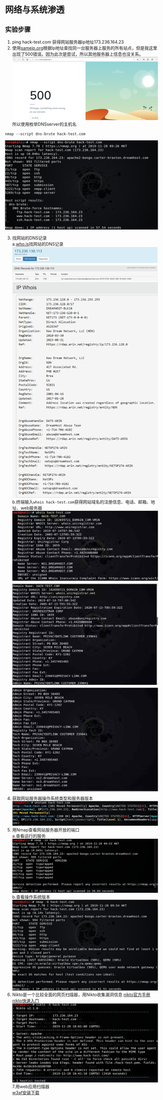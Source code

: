 # 网络与系统渗透

## 实验步骤
1. ping hack-test.com 获得网站服务器ip地址173.236.164.23
2. 使用[sameip.org](https://www.sameip.org/ip/)根据Ip地址查找同一台服务器上服务的所有站点，但是我这里出现了500错误。因为此次是尝试，所以其他服务器上信息也没关系。
![](images/500.png)
所以使用枚举DNSserver的主机名
```
nmap --script dns-brute hack-test.com
```
![](images/dnsserver.png)

3. 找网站的DNS记录  
a.[who.is](https://who.is/)找网站的DNS记录
![](images/whoisresult1.png)
![](images/whoisresult2.png)
b.终端输入```whois hack-test.com```获得网站域名的注册信息、电话、邮箱、地址、web服务器
![](images/whoisresult3.jpg)
4. 获取网站服务器操作系统类型和服务器版本
![](images/whatweb.png)
5. 用Nmap查看网站服务器开放的端口  
a.查看运行的服务![](images/runningserver.png)
b.查看操作系统版本![](images/osversion.png)
6. Nikto是一个比较全面的网页扫描器，用Nikto收集漏洞信息 
[nikto官方手册](https://cirt.net/nikto2-docs/)    
[nikto快速入门](https://blog.csdn.net/freeking101/article/details/72872502)  
![](images/nikto.png)
7.用web应用扫描器  
[w3af安装下载](http://w3af.org/)  